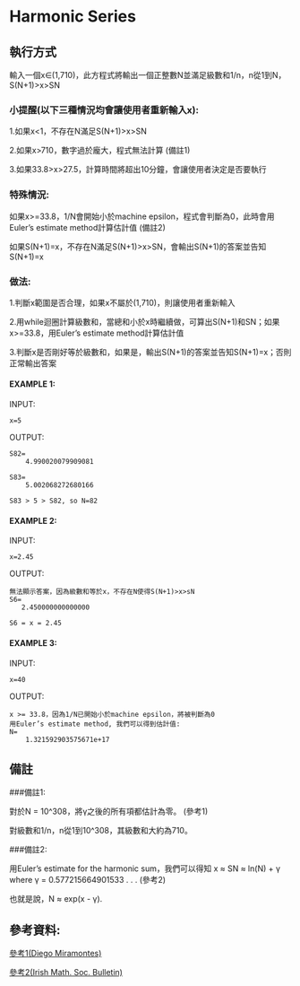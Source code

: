 # Harmonic Series

## 執行方式

輸入一個x∈(1,710)，此方程式將輸出一個正整數N並滿足級數和1/n，n從1到N，S(N+1)>x>SN

### 小提醒(以下三種情況均會讓使用者重新輸入x):

1.如果x<1，不存在N滿足S(N+1)>x>SN

2.如果x>710，數字過於龐大，程式無法計算 (備註1)

3.如果33.8>x>27.5，計算時間將超出10分鐘，會讓使用者決定是否要執行

### 特殊情況:

如果x>=33.8，1/N會開始小於machine epsilon，程式會判斷為0，此時會用Euler’s estimate method計算估計值 (備註2)

如果S(N+1)=x，不存在N滿足S(N+1)>x>SN，會輸出S(N+1)的答案並告知S(N+1)=x

### 做法:

1.判斷x範圍是否合理，如果x不屬於(1,710)，則讓使用者重新輸入

2.用while迴圈計算級數和，當總和小於x時繼續做，可算出S(N+1)和SN；如果x>=33.8，用Euler’s estimate method計算估計值

3.判斷x是否剛好等於級數和，如果是，輸出S(N+1)的答案並告知S(N+1)=x；否則正常輸出答案

#### EXAMPLE 1:

INPUT:

    x=5
   
OUTPUT:

    S82=
        4.990020079909081

    S83=
        5.002068272680166

    S83 > 5 > S82, so N=82

#### EXAMPLE 2:

INPUT:

    x=2.45

OUTPUT:

    無法顯示答案，因為級數和等於x，不存在N使得S(N+1)>x>sN
    S6= 
       2.450000000000000

    S6 = x = 2.45
    
#### EXAMPLE 3:

INPUT:

    x=40
    
OUTPUT:

    x >= 33.8，因為1/N已開始小於machine epsilon，將被判斷為0
    用Euler’s estimate method, 我們可以得到估計值:
    N=
        1.321592903575671e+17

## 備註

###備註1:

對於N = 10^308，將γ之後的所有項都估計為零。 (參考1)

對級數和1/n，n從1到10^308，其級數和大約為710。

###備註2:

用Euler’s estimate for the harmonic sum，我們可以得知 x ≈ SN ≈ ln(N) + γ  where  γ =  0.577215664901533 . . . (參考2)

也就是說，N ≈ exp(x - γ).

## 參考資料:

[參考1(Diego Miramontes)](https://www.researchgate.net/publication/344293598_An_alternative_strategy_for_harmonic_numbers_calculation_and_a_numerical_growth_rate)

[參考2(Irish Math. Soc. Bulletin)](https://core.ac.uk/download/pdf/297018835.pdf)
